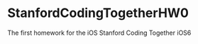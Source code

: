 StanfordCodingTogetherHW0
=========================

The first homework for the iOS Stanford Coding Together iOS6
